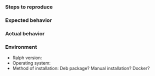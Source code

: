
### Steps to reproduce

<!-- Tell us how to reproduce this issue. -->
<!-- Please provide as much detail as possible (e.g. screenshots)! -->
<!-- If we cannot recreate it, we will not be able to figure out how to fix it. -->

### Expected behavior

<!-- Tell us what you expect to happen (what should happen once we fix the issue). -->

### Actual behavior

<!-- Tell us what is actually happening (what is broken/not working correctly). -->

### Environment

<!-- We must know your exact environment or it is very difficult to help. -->
<!-- Hint: use `dpkg -l "*ralph*" to see which Ralph version you use. -->

* Ralph version: 
* Operating system: 
* Method of installation: Deb package? Manual installation? Docker? 


